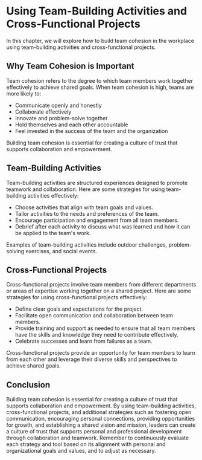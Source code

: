 Using Team-Building Activities and Cross-Functional Projects
===============================================================================================

In this chapter, we will explore how to build team cohesion in the workplace using team-building activities and cross-functional projects.

Why Team Cohesion is Important
------------------------------

Team cohesion refers to the degree to which team members work together effectively to achieve shared goals. When team cohesion is high, teams are more likely to:

* Communicate openly and honestly
* Collaborate effectively
* Innovate and problem-solve together
* Hold themselves and each other accountable
* Feel invested in the success of the team and the organization

Building team cohesion is essential for creating a culture of trust that supports collaboration and empowerment.

Team-Building Activities
------------------------

Team-building activities are structured experiences designed to promote teamwork and collaboration. Here are some strategies for using team-building activities effectively:

* Choose activities that align with team goals and values.
* Tailor activities to the needs and preferences of the team.
* Encourage participation and engagement from all team members.
* Debrief after each activity to discuss what was learned and how it can be applied to the team's work.

Examples of team-building activities include outdoor challenges, problem-solving exercises, and social events.

Cross-Functional Projects
-------------------------

Cross-functional projects involve team members from different departments or areas of expertise working together on a shared project. Here are some strategies for using cross-functional projects effectively:

* Define clear goals and expectations for the project.
* Facilitate open communication and collaboration between team members.
* Provide training and support as needed to ensure that all team members have the skills and knowledge they need to contribute effectively.
* Celebrate successes and learn from failures as a team.

Cross-functional projects provide an opportunity for team members to learn from each other and leverage their diverse skills and perspectives to achieve shared goals.

Conclusion
----------

Building team cohesion is essential for creating a culture of trust that supports collaboration and empowerment. By using team-building activities, cross-functional projects, and additional strategies such as fostering open communication, encouraging personal connections, providing opportunities for growth, and establishing a shared vision and mission, leaders can create a culture of trust that supports personal and professional development through collaboration and teamwork. Remember to continuously evaluate each strategy and tool based on its alignment with personal and organizational goals and values, and to adjust as necessary.
